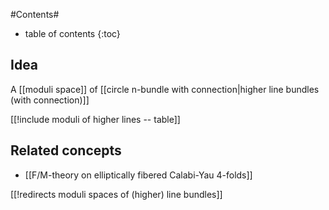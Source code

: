 
#Contents#
* table of contents
{:toc}

## Idea

A [[moduli space]] of [[circle n-bundle with connection|higher line bundles (with connection)]]


[[!include moduli of higher lines -- table]]

## Related concepts

* [[F/M-theory on elliptically fibered Calabi-Yau 4-folds]]

[[!redirects moduli spaces of (higher) line bundles]]

